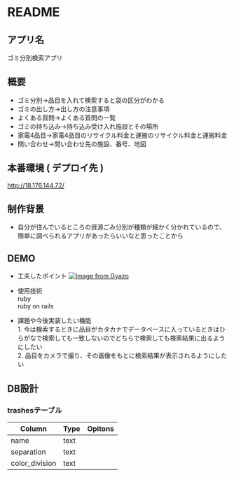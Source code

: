 # README

## アプリ名
   ゴミ分別検索アプリ

## 概要
  *  ゴミ分別→品目を入れて検索すると袋の区分がわかる
  *  ゴミの出し方→出し方の注意事項
  *  よくある質問→よくある質問の一覧
  *  ゴミの持ち込み→持ち込み受け入れ施設とその場所
  *  家電4品目→家電4品目のリサイクル料金と運搬のリサイクル料金と運搬料金
  *  問い合わせ→問い合わせ先の施設、番号、地図

## 本番環境 ( デプロイ先 )
   http://18.176.144.72/

## 制作背景  
  *  自分が住んでいるところの資源ごみ分別が種類が細かく分かれているので、簡単に調べられるアプリがあったらいいなと思ったことから

## DEMO
  *  工夫したポイント
     [![Image from Gyazo](https://i.gyazo.com/93a6e29630e3ca4fac016397dae1b10b.gif)](https://gyazo.com/93a6e29630e3ca4fac016397dae1b10b)
  *  使用技術  
     ruby  
     ruby on rails  
     
  *  課題や今後実装したい機能  
    1. 今は検索するときに品目がカタカナでデータベースに入っているときはひらがなで検索しても一致しないのでどちらで検索しても検索結果に出るようにしたい  
    2. 品目をカメラで撮り、その画像をもとに検索結果が表示されるようにしたい

## DB設計
### trashesテーブル

|Column|Type|Opitons|
|------|----|-------|
|name|text||
|separation |text||
|color_division|text||


